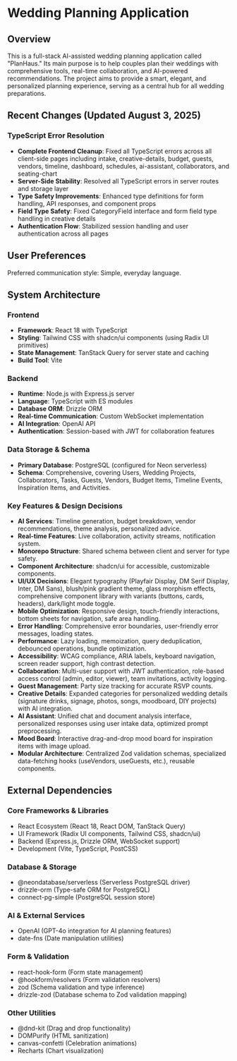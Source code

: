 # Wedding Planning Application

## Overview

This is a full-stack AI-assisted wedding planning application called "PlanHaus." Its main purpose is to help couples plan their weddings with comprehensive tools, real-time collaboration, and AI-powered recommendations. The project aims to provide a smart, elegant, and personalized planning experience, serving as a central hub for all wedding preparations.

## Recent Changes (Updated August 3, 2025)

### TypeScript Error Resolution
- **Complete Frontend Cleanup**: Fixed all TypeScript errors across all client-side pages including intake, creative-details, budget, guests, vendors, timeline, dashboard, schedules, ai-assistant, collaborators, and seating-chart
- **Server-Side Stability**: Resolved all TypeScript errors in server routes and storage layer
- **Type Safety Improvements**: Enhanced type definitions for form handling, API responses, and component props
- **Field Type Safety**: Fixed CategoryField interface and form field type handling in creative details
- **Authentication Flow**: Stabilized session handling and user authentication across all pages

## User Preferences

Preferred communication style: Simple, everyday language.

## System Architecture

### Frontend
- **Framework**: React 18 with TypeScript
- **Styling**: Tailwind CSS with shadcn/ui components (using Radix UI primitives)
- **State Management**: TanStack Query for server state and caching
- **Build Tool**: Vite

### Backend
- **Runtime**: Node.js with Express.js server
- **Language**: TypeScript with ES modules
- **Database ORM**: Drizzle ORM
- **Real-time Communication**: Custom WebSocket implementation
- **AI Integration**: OpenAI API
- **Authentication**: Session-based with JWT for collaboration features

### Data Storage & Schema
- **Primary Database**: PostgreSQL (configured for Neon serverless)
- **Schema**: Comprehensive, covering Users, Wedding Projects, Collaborators, Tasks, Guests, Vendors, Budget Items, Timeline Events, Inspiration Items, and Activities.

### Key Features & Design Decisions
- **AI Services**: Timeline generation, budget breakdown, vendor recommendations, theme analysis, personalized advice.
- **Real-time Features**: Live collaboration, activity streams, notification system.
- **Monorepo Structure**: Shared schema between client and server for type safety.
- **Component Architecture**: shadcn/ui for accessible, customizable components.
- **UI/UX Decisions**: Elegant typography (Playfair Display, DM Serif Display, Inter, DM Sans), blush/pink gradient theme, glass morphism effects, comprehensive component library with variants (buttons, cards, headers), dark/light mode toggle.
- **Mobile Optimization**: Responsive design, touch-friendly interactions, bottom sheets for navigation, safe area handling.
- **Error Handling**: Comprehensive error boundaries, user-friendly error messages, loading states.
- **Performance**: Lazy loading, memoization, query deduplication, debounced operations, bundle optimization.
- **Accessibility**: WCAG compliance, ARIA labels, keyboard navigation, screen reader support, high contrast detection.
- **Collaboration**: Multi-user support with JWT authentication, role-based access control (admin, editor, viewer), team invitations, activity logging.
- **Guest Management**: Party size tracking for accurate RSVP counts.
- **Creative Details**: Expanded categories for personalized wedding details (signature drinks, signage, photos, songs, moodboard, DIY projects) with AI integration.
- **AI Assistant**: Unified chat and document analysis interface, personalized responses using user intake data, optimized prompt preprocessing.
- **Mood Board**: Interactive drag-and-drop mood board for inspiration items with image upload.
- **Modular Architecture**: Centralized Zod validation schemas, specialized data-fetching hooks (useVendors, useGuests, etc.), reusable components.

## External Dependencies

### Core Frameworks & Libraries
- React Ecosystem (React 18, React DOM, TanStack Query)
- UI Framework (Radix UI components, Tailwind CSS, shadcn/ui)
- Backend (Express.js, Drizzle ORM, WebSocket support)
- Development (Vite, TypeScript, PostCSS)

### Database & Storage
- @neondatabase/serverless (Serverless PostgreSQL driver)
- drizzle-orm (Type-safe ORM for PostgreSQL)
- connect-pg-simple (PostgreSQL session store)

### AI & External Services
- OpenAI (GPT-4o integration for AI planning features)
- date-fns (Date manipulation utilities)

### Form & Validation
- react-hook-form (Form state management)
- @hookform/resolvers (Form validation resolvers)
- zod (Schema validation and type inference)
- drizzle-zod (Database schema to Zod validation mapping)

### Other Utilities
- @dnd-kit (Drag and drop functionality)
- DOMPurify (HTML sanitization)
- canvas-confetti (Celebration animations)
- Recharts (Chart visualization)